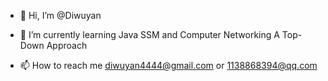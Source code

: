 - 👋 Hi, I’m @Diwuyan
<!-- 👀 I’m interested in -->
- 🌱 I’m currently learning Java SSM and Computer Networking A Top-Down Approach
<!-- 💞️ I’m looking to collaborate on ... -->
- 📫 How to reach me [diwuyan4444@gmail.com](diwuyan4444@gmail.com) or [1138868394@qq.com](1138868394@qq.com)

<!---
Diwuyan/Diwuyan is a ✨ special ✨ repository because its `README.md` (this file) appears on your GitHub profile.
You can click the Preview link to take a look at your changes.
--->
